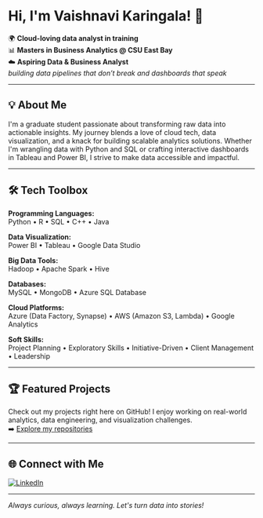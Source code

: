 # Hi, I'm Vaishnavi Karingala! 👋

🌍 **Cloud-loving data analyst in training**  
📊 **Masters in Business Analytics @ CSU East Bay**  
☁️ **Aspiring Data & Business Analyst**  
_building data pipelines that don’t break and dashboards that speak_

---

## 💡 About Me

I'm a graduate student passionate about transforming raw data into actionable insights. My journey blends a love of cloud tech, data visualization, and a knack for building scalable analytics solutions. Whether I'm wrangling data with Python and SQL or crafting interactive dashboards in Tableau and Power BI, I strive to make data accessible and impactful.

---

## 🛠️ Tech Toolbox

**Programming Languages:**  
Python • R • SQL • C++ • Java

**Data Visualization:**  
Power BI • Tableau • Google Data Studio

**Big Data Tools:**  
Hadoop • Apache Spark • Hive

**Databases:**  
MySQL • MongoDB • Azure SQL Database

**Cloud Platforms:**  
Azure (Data Factory, Synapse) • AWS (Amazon S3, Lambda) • Google Analytics

**Soft Skills:**  
Project Planning • Exploratory Skills • Initiative-Driven • Client Management • Leadership

---

## 🏆 Featured Projects

Check out my projects right here on GitHub! I enjoy working on real-world analytics, data engineering, and visualization challenges.  
➡️ [Explore my repositories](https://github.com/vaishnavi-git?tab=repositories)

---

## 🌐 Connect with Me

[![LinkedIn](https://img.shields.io/badge/LinkedIn-blue?logo=linkedin&logoColor=white)](https://www.linkedin.com/in/vaishnavi-karingala-238a82184)

---

_Always curious, always learning. Let's turn data into stories!_
